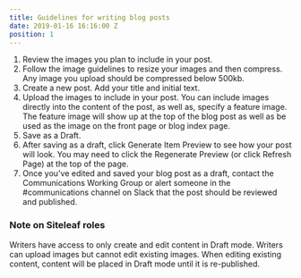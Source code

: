 ```yaml
---
title: Guidelines for writing blog posts
date: 2019-01-16 16:16:00 Z
position: 1
---
```


1. Review the images you plan to include in your post.
2. Follow the image guidelines to resize your images and then compress. Any image you upload should be compressed below 500kb.
3. Create a new post. Add your title and initial text.
4. Upload the images to include in your post. You can include images directly into the content of the post, as well as, specify a feature image. The feature image will show up at the top of the blog post as well as be used as the image on the front page or blog index page.
5. Save as a Draft.
6. After saving as a draft, click Generate Item Preview to see how your post will look. You may need to click the Regenerate Preview (or click Refresh Page) at the top of the page.
7. Once you've edited and saved your blog post as a draft, contact the Communications Working Group or alert someone in the #communications channel on Slack that the post should be reviewed and published.

### Note on Siteleaf roles

Writers have access to only create and edit content in Draft mode. Writers can upload images but cannot edit existing images. When editing existing content, content will be placed in Draft mode until it is re-published.
